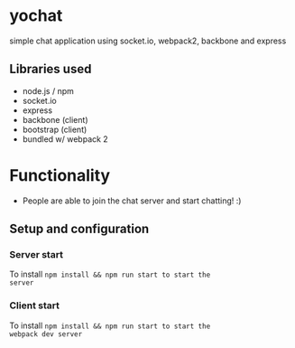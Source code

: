 # yochat
simple chat application using socket.io, webpack2, backbone and express

## Libraries used
<ul>
  <li>node.js / npm</li>
  <li>socket.io</li>
  <li>express</li>
  <li>backbone (client)</li>
  <li>bootstrap (client)</li>
  <li>bundled w/ webpack 2</li>
</ul>

# Functionality
<ul>
  <li>People are able to join the chat server and start chatting! :)</li>
</ul>

## Setup and configuration

### Server start
To install <code>npm install && npm run start to start the server</code>

### Client start
To install <code>npm install && npm run start to start the webpack dev server</code>
